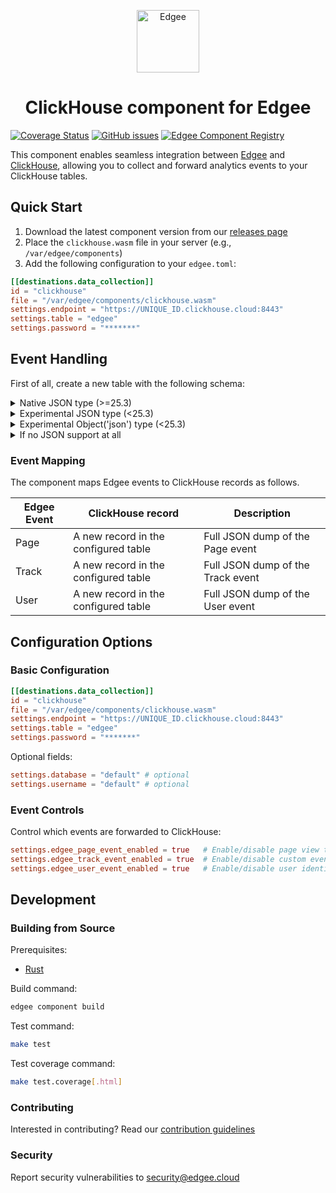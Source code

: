 <div align="center">
<p align="center">
  <a href="https://www.edgee.cloud">
    <picture>
      <source media="(prefers-color-scheme: dark)" srcset="https://cdn.edgee.cloud/img/component-dark.svg">
      <img src="https://cdn.edgee.cloud/img/component.svg" height="100" alt="Edgee">
    </picture>
  </a>
</p>
</div>

<h1 align="center">ClickHouse component for Edgee</h1>

[![Coverage Status](https://coveralls.io/repos/github/edgee-cloud/clickhouse-component/badge.svg)](https://coveralls.io/github/edgee-cloud/clickhouse-component)
[![GitHub issues](https://img.shields.io/github/issues/edgee-cloud/clickhouse-component.svg)](https://github.com/edgee-cloud/clickhouse-component/issues)
[![Edgee Component Registry](https://img.shields.io/badge/Edgee_Component_Registry-Public-green.svg)](https://www.edgee.cloud/edgee/clickhouse)


This component enables seamless integration between [Edgee](https://www.edgee.cloud) and [ClickHouse](https://clickhouse.com), allowing you to collect and forward analytics events to your ClickHouse tables.


## Quick Start

1. Download the latest component version from our [releases page](../../releases)
2. Place the `clickhouse.wasm` file in your server (e.g., `/var/edgee/components`)
3. Add the following configuration to your `edgee.toml`:

```toml
[[destinations.data_collection]]
id = "clickhouse"
file = "/var/edgee/components/clickhouse.wasm"
settings.endpoint = "https://UNIQUE_ID.clickhouse.cloud:8443"
settings.table = "edgee"
settings.password = "*******"
```


## Event Handling

First of all, create a new table with the following schema:

<details>
  <summary>Native JSON type (>=25.3)</summary>

  ```sql
  CREATE TABLE edgee (
      uuid UUID,
      event_type String,
      timestamp UInt64,
      timestamp_millis UInt64,
      timestamp_micros UInt64,
      consent Nullable(String),
      context JSON,
      data JSON
  ) ENGINE = MergeTree
  ORDER BY (timestamp_millis);
  ```

</details>

<details>
  <summary>Experimental JSON type (<25.3)</summary>

  ```sql
  SET enable_json_type = 1;
  CREATE TABLE edgee (
      uuid UUID,
      event_type String,
      timestamp UInt64,
      timestamp_millis UInt64,
      timestamp_micros UInt64,
      consent Nullable(String),
      context JSON,
      data JSON
  ) ENGINE = MergeTree
  ORDER BY (timestamp_millis);
  ```

</details>

<details>
  <summary>Experimental Object('json') type (<25.3)</summary>

  ```sql
  Set allow_experimental_object_type = 1;
  CREATE TABLE edgee (
      uuid UUID,
      event_type String,
      timestamp UInt64,
      timestamp_millis UInt64,
      timestamp_micros UInt64,
      consent Nullable(String),
      context JSON,
      data JSON
  ) ENGINE = MergeTree
  ORDER BY (timestamp_millis);
  ```

</details>

<details>
  <summary>If no JSON support at all</summary>

  ```sql
  CREATE TABLE edgee (
      uuid UUID,
      event_type String,
      timestamp UInt64,
      timestamp_millis UInt64,
      timestamp_micros UInt64,
      consent Nullable(String),
      context String,
      data String
  ) ENGINE = MergeTree
  ORDER BY (timestamp_millis);
  ```

</details>


### Event Mapping
The component maps Edgee events to ClickHouse records as follows.

| Edgee Event | ClickHouse record | Description |
|-------------|----------------|-------------|
| Page        | A new record in the configured table | Full JSON dump of the Page event |
| Track       | A new record in the configured table | Full JSON dump of the Track event |
| User        | A new record in the configured table | Full JSON dump of the User event |


## Configuration Options

### Basic Configuration
```toml
[[destinations.data_collection]]
id = "clickhouse"
file = "/var/edgee/components/clickhouse.wasm"
settings.endpoint = "https://UNIQUE_ID.clickhouse.cloud:8443"
settings.table = "edgee"
settings.password = "*******"
```

Optional fields:

```toml
settings.database = "default" # optional
settings.username = "default" # optional
```


### Event Controls
Control which events are forwarded to ClickHouse:
```toml
settings.edgee_page_event_enabled = true   # Enable/disable page view tracking
settings.edgee_track_event_enabled = true  # Enable/disable custom event tracking
settings.edgee_user_event_enabled = true   # Enable/disable user identification
```


## Development

### Building from Source
Prerequisites:
- [Rust](https://www.rust-lang.org/tools/install)

Build command:
```bash
edgee component build
```

Test command:
```bash
make test
```

Test coverage command:
```bash
make test.coverage[.html]
```

### Contributing
Interested in contributing? Read our [contribution guidelines](./CONTRIBUTING.md)

### Security
Report security vulnerabilities to [security@edgee.cloud](mailto:security@edgee.cloud)
